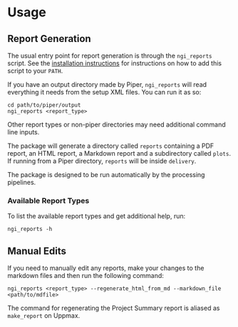 # Usage

## Report Generation
The usual entry point for report generation is through the `ngi_reports` script.
See the [installation instructions](installation.md) for instructions on how
to add this script to your `PATH`.

If you have an output directory made by Piper, `ngi_reports` will read everything
it needs from the setup XML files. You can run it as so:

```
cd path/to/piper/output
ngi_reports <report_type>
```

Other report types or non-piper directories may need additional command line inputs.

The package will generate a directory called `reports` containing
a PDF report, an HTML report, a Markdown report and a subdirectory called `plots`.
If running from a Piper directory, `reports` will be inside `delivery`.

The package is designed to be run automatically by the processing pipelines.

### Available Report Types
To list the available report types and get additional help, run:

```
ngi_reports -h
```

## Manual Edits
If you need to manually edit any reports, make your changes to the markdown
files and then run the following command:

```
ngi_reports <report_type> --regenerate_html_from_md --markdown_file <path/to/mdfile>
```

The command for regenerating the Project Summary report is aliased as `make_report` on Uppmax.
